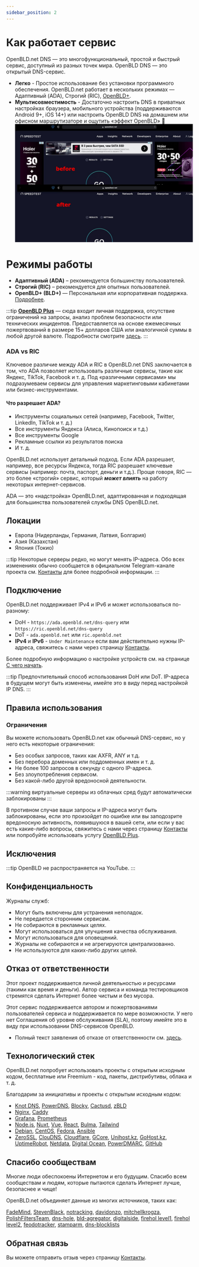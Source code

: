 ```yaml
---
sidebar_position: 2
---
```


# Как работает сервис

OpenBLD.net DNS — это многофункциональный, простой и быстрый сервис, доступный из разных точек мира. OpenBLD DNS — это открытый DNS-сервис.
- **Легко** - Простое использование без установки программного обеспечения. OpenBLD.net работает в нескольких режимах — Адаптивный (ADA), Строгий (RIC), [OpenBLD+](/docs/overwiew/openbld-plus/).
- **Мультисовместимость** - Достаточно настроить DNS в приватных настройках браузера, мобильного устройства (поддерживаются Android 9+, iOS 14+) или настроить OpenBLD DNS на домашнем или офисном маршрутизаторе и ощутить «эффект OpenBLD» 🌱
![OpenBLD DNS](./img/speedtest-example_en.jpg)

# Режимы работы

- **Адаптивный (ADA)** – рекомендуется большинству пользователей.
- **Строгий (RIC)** – рекомендуется для опытных пользователей.
- **OpenBLD+ (BLD+)** — Персональная или корпоративная поддержка. [Подробнее](/docs/overwiew/openbld-plus/).

:::tip
**[OpenBLD Plus](/docs/overwiew/openbld-plus/)** — сюда входит личная поддержка, отсутствие ограничений на запросы, анализ проблем безопасности или технических инцидентов. Предоставляется на основе ежемесячных пожертвований в размере 15+ долларов США или аналогичной суммы в любой другой валюте.
Подробности смотрите [здесь](/docs/overwiew/openbld-plus/).
:::

### ADA vs RIC

Ключевое различие между ADA и RIC в OpenBLD.net DNS заключается в том, что ADA позволяет использовать различные сервисы, такие как Яндекс, TikTok, Facebook и т. д. Под «различными сервисами» мы подразумеваем сервисы для управления маркетинговыми кабинетами или бизнес-инструментами.

#### Что разрешает ADA?

- Инструменты социальных сетей (например, Facebook, Twitter, LinkedIn, TikTok и т. д.)
- Все инструменты Яндекса (Алиса, Кинопоиск и т.д.)
- Все инструменты Google
- Рекламные ссылки из результатов поиска
- И т. д.

OpenBLD.net использует детальный подход. Если ADA разрешает, например, все ресурсы Яндекса,
тогда RIC разрешает ключевые сервисы (например: почта, паспорт, деньги и т.д.). Проще говоря, RIC — это более «строгий» сервис, который **_может влиять_** на работу некоторых интернет-сервисов.

ADA — это «надстройка» OpenBLD.net, адаптированная и подходящая для большинства пользователей службы DNS OpenBLD.net.

## Локации

- Европа (Нидерланды, Германия, Латвия, Болгария)
- Азия (Казахстан)
- Япония (Токио)

:::tip
Некоторые серверы редко, но могут менять IP-адреса.
Обо всех изменениях обычно сообщается в официальном Telegram-канале проекта см. [Контакты](/docs/contacts) для более подробной информации.
:::

## Подключение

OpenBLD.net поддерживает IPv4 и IPv6 и может использоваться по-разному:

- DoH - `https://ada.openbld.net/dns-query` или `https://ric.openbld.net/dns-query`
- DoT - `ada.openbld.net` или `ric.openbld.net`
- **IPv4** и **IPv6** - `Under Maintenance` если вам действительно нужны IP-адреса, свяжитесь с нами через страницу [Контакты](/docs/contacts).

Более подробную информацию о настройке устройств см. на странице [С чего начать](/docs/get-started/where-to-start/).

:::tip
Предпочтительный способ использования DoH или DoT.
IP-адреса в будущем могут быть изменены, имейте это в виду перед настройкой IP DNS.
:::

##  Правила использования

### Ограничения

Вы можете использовать OpenBLD.net как обычный DNS-сервис, но у него есть некоторые ограничения:

- Без особых запросов, таких как AXFR, ANY и т.д.
- Без перебора доменных или поддоменных имен и т. д.
- Не более 100 запросов в секунду с одного IP-адреса.
- Без злоупотребления сервисом.
- Без какой-либо другой вредоносной деятельности.

:::warning
виртуальные серверы из облачных сред будут автоматически заблокированы
:::

В противном случае ваши запросы и IP-адреса могут быть заблокированы, если это произойдет по ошибке или вы заподозрите вредоносную активность,
появившуюся в вашей сети, или если у вас есть какие-либо вопросы, свяжитесь с нами через страницу [Контакты](/docs/contacts)
или попробуйте использовать услугу [OpenBLD Plus](/docs/overwiew/openbld-plus/).

## Исключения

:::tip
OpenBLD не распространяется на YouTube.
:::

## Конфиденциальность

Журналы служб:

- Могут быть включены для устранения неполадок.
- Не передается сторонним сервисам.
- Не собираются в рекламных целях.
- Могут использоваться для улучшения качества обслуживания.
- Могут использоваться для оповещений.
- Журналы не собираются и не агрегируются централизованно.
- Не используются для каких-либо других целей.

## Отказ от ответственности

Этот проект поддерживается личной деятельностью и ресурсами (такими как время и деньги). Автор сервиса и команда тестировщиков стремятся сделать Интернет более чистым и без мусора.

Этот сервис поддерживается автором и пожертвованиями пользователей сервиса и поддерживается по мере возможности. У него нет Соглашения об уровне обслуживания (SLA), поэтому имейте это в виду при использовании DNS-сервисов OpenBLD.

- Полный текст заявления об отказе от ответственности см. [здесь](/docs/disclaimer).

## Технологический стек

OpenBLD.net попробует использовать проекты с открытым исходным кодом, бесплатные или Freemium - код, пакеты, дистрибутивы, облака и т. д.

Благодарим за инициативы и проекты с открытым исходным кодом:

- [Knot DNS](https://www.knot-dns.cz/), [PowerDNS](https://www.powerdns.com/), [Blocky](https://0xerr0r.github.io/blocky/), [Cactusd](https://github.com/m0zgen/cactusd), [zBLD](https://github.com/m0zgen/zbld)
- [Nginx](https://github.com/nginx), [Caddy](https://github.com/caddyserver/caddy)
- [Grafana](https://grafana.com/), [Prometheus](https://prometheus.io/)
- [Node.js](https://nodejs.org/en), [Nuxt](https://nuxt.com/), [Vue](https://vuejs.org/), [React](https://react.dev/), [Bulma](https://bulma.io/), [Tailwind](https://tailwindcss.com/)
- [Debian](https://www.debian.org/), [CentOS](https://www.centos.org/), [Fedora](https://fedoraproject.org/), [Ansible](https://www.ansible.com/)
- [ZeroSSL](https://zerossl.com/), [ClouDNS](https://www.cloudns.net), [Cloudflare](https://www.cloudflare.com/), [GCore](https://gcore.com/), [Unihost.kz](https://unihost.kz/en/), [GoHost.kz](https://gohost.kz/), [UptimeRobot](https://uptimerobot.com/), [Netdata](https://www.netdata.cloud/), [Digital Ocean](https://www.digitalocean.com/), [PowerDMARC](https://powerdmarc.com/), [GitHub](https://github.com)

## Спасибо сообществам

Многие люди обеспокоены Интернетом и его будущим. Спасибо всем сообществам и людям, которые пытаются сделать Интернет лучше, безопаснее и чище!

OpenBLD.net объединяет данные из многих источников, таких как:

[FadeMind](https://github.com/FadeMind/hosts.extras),
[StevenBlack](https://github.com/StevenBlack/hosts),
[notracking](https://github.com/notracking/hosts-blocklists),
[davidonzo](https://github.com/davidonzo/Threat-Intel),
[mitchellkrogza](https://github.com/mitchellkrogza/Badd-Boyz-Hosts),
[PolishFiltersTeam](https://raw.githubusercontent.com/PolishFiltersTeam/KADhosts/master/KADhosts.txt),
[dns-hole](https://github.com/m0zgen/dns-hole),
[bld-agregator](https://github.com/m0zgen/bld-agregator),
[digitalside](https://osint.digitalside.it/Threat-Intel/lists/latestips.txt),
[firehol level1](https://iplists.firehol.org/files/firehol_level1.netset),
[firehol level2](https://raw.githubusercontent.com/firehol/blocklist-ipsets/master/firehol_level2.netset),
[feodotracker](https://feodotracker.abuse.ch/downloads/ipblocklist_recommended.txt),
[stamparm](https://raw.githubusercontent.com/stamparm/ipsum/master/levels/2.txt), [dns-blocklists](https://github.com/hagezi/dns-blocklists)

## Обратная связь

Вы можете отправить отзыв через страницу [Контакты](/docs/contacts).
